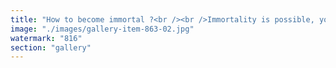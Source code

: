 ```yaml
---
title: "How to become immortal ?<br /><br />Immortality is possible, you just gotta maximize your options all the time and hope one of the humanity branches find the ingredient until/before you run out of options<br /><br />DONT GO ON THE CALIGULA BRANCH"
image: "./images/gallery-item-863-02.jpg"
watermark: "816"
section: "gallery"
---
```

